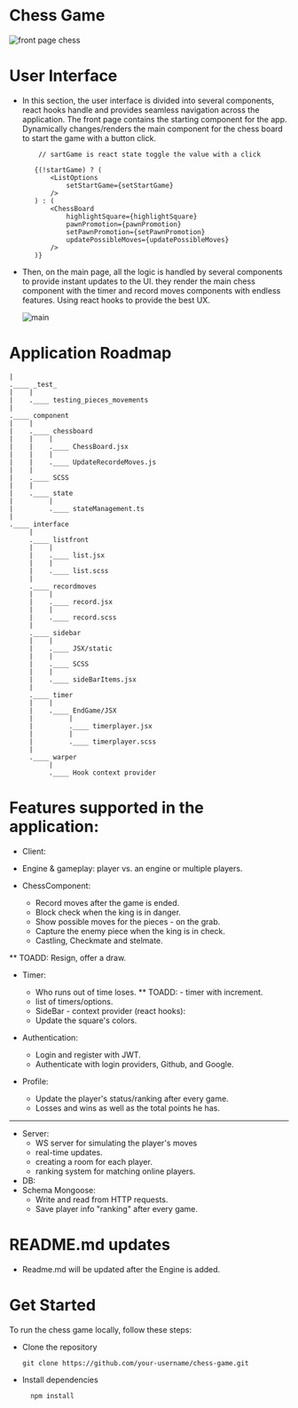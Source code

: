 
# Chess Game

  ![front page chess](https://github.com/gani1000/ChessGame/assets/107857762/63011f0d-0a1d-4d08-8c35-b43aef5b4d26)
     
# User Interface

   - In this section, the user interface is divided into several components, react hooks handle and provides seamless navigation 
       across the application. The front page contains the starting component for the app. Dynamically changes/renders the main component
       for the chess board to start the game with a button click.

             // sartGame is react state toggle the value with a click
     
            {(!startGame) ? (
                <ListOptions 
                    setStartGame={setStartGame}
                />
            ) : (
                <ChessBoard 
                    highlightSquare={highlightSquare}
                    pawnPromotion={pawnPromotion}
                    setPawnPromotion={setPawnPromotion}
                    updatePossibleMoves={updatePossibleMoves}
                />
            )}

- Then, on the main page, all the logic is handled by several components to provide instant updates to the UI.
    they render the main chess component with the timer and record moves components with endless features. Using react hooks
    to provide the best UX.
    
    ![main](https://github.com/gani1000/ChessGame/assets/107857762/79860080-c2c5-4be5-a755-d4816456773d)

# Application Roadmap
```
|
.____ _test_
|    |
|    .____ testing_pieces_movements
|
.____ component
|    |
|    .____ chessboard
|    |    |
|    |    .____ ChessBoard.jsx
|    |    |
|    |    .____ UpdateRecordeMoves.js
|    |
|    .____ SCSS
|    |
|    .____ state
|         |
|         .____ stateManagement.ts
|
.____ interface
     |
     .____ listfront
     |    |
     |    .____ list.jsx
     |    |
     |    .____ list.scss
     |
     .____ recordmoves
     |    |
     |    .____ record.jsx
     |    |
     |    .____ record.scss
     |
     .____ sidebar
     |    |
     |    .____ JSX/static
     |    |
     |    .____ SCSS
     |    |
     |    .____ sideBarItems.jsx
     |
     .____ timer
     |    |
     |    .____ EndGame/JSX
     |         |
     |         .____ timerplayer.jsx
     |         |
     |         .____ timerplayer.scss
     |
     .____ warper
          |
          .____ Hook context provider
```

# Features supported in the application:
* Client:
* Engine & gameplay: player vs. an engine or multiple players.

* ChessComponent:
    - Record moves after the game is ended.
    - Block check when the king is in danger.
    - Show possible moves for the pieces - on the grab.
    - Capture the enemy piece when the king is in check.
    - Castling, Checkmate and stelmate.

** TOADD: Resign, offer a draw.

* Timer:
    - Who runs out of time loses.
    ** TOADD: - timer with increment.
    - list of timers/options.
    * SideBar - context provider (react hooks):
    - Update the square's colors.

* Authentication:
    - Login and register with JWT.
    - Authenticate with login providers, Github, and Google.

* Profile:
    - Update the player's status/ranking after every game.
    - Losses and wins as well as the total points he has.
-- -- -- -- -- -- -- --
* Server:
    - WS server for simulating the player's moves
    - real-time updates.
    - creating a room for each player.
    - ranking system for matching online players.
* DB:
* Schema Mongoose:
    - Write and read from HTTP requests.
    - Save player info "ranking" after every game.

# README.md updates

- Readme.md will be updated after the Engine is added.

# Get Started

To run the chess game locally, follow these steps:

* Clone the repository 

      git clone https://github.com/your-username/chess-game.git
  
* Install dependencies

        npm install
